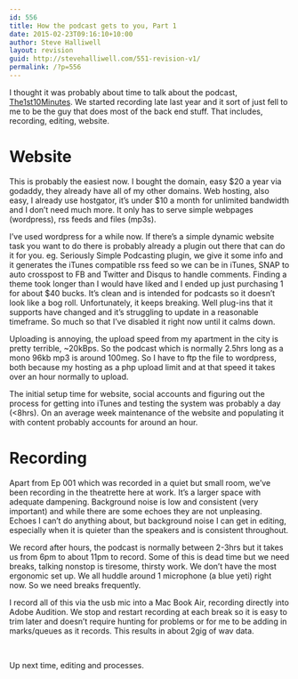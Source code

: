 ```yaml
---
id: 556
title: How the podcast gets to you, Part 1
date: 2015-02-23T09:16:10+10:00
author: Steve Halliwell
layout: revision
guid: http://stevehalliwell.com/551-revision-v1/
permalink: /?p=556
---
```

I thought it was probably about time to talk about the podcast, <a href="http://the1st10minutes.com" target="_blank">The1st10Minutes</a>. We started recording late last year and it sort of just fell to me to be the guy that does most of the back end stuff. That includes, recording, editing, website.

# Website

This is probably the easiest now. I bought the domain, easy $20 a year via godaddy, they already have all of my other domains. Web hosting, also easy, I already use hostgator, it&#8217;s under $10 a month for unlimited bandwidth and I don&#8217;t need much more. It only has to serve simple webpages (wordpress), rss feeds and files (mp3s).

I&#8217;ve used wordpress for a while now. If there&#8217;s a simple dynamic website task you want to do there is probably already a plugin out there that can do it for you. eg. Seriously Simple Podcasting plugin, we give it some info and it generates the iTunes compatible rss feed so we can be in iTunes, SNAP to auto crosspost to FB and Twitter and Disqus to handle comments. Finding a theme took longer than I would have liked and I ended up just purchasing 1 for about $40 bucks. It&#8217;s clean and is intended for podcasts so it doesn&#8217;t look like a bog roll. Unfortunately, it keeps breaking. Well plug-ins that it supports have changed and it&#8217;s struggling to update in a reasonable timeframe. So much so that I&#8217;ve disabled it right now until it calms down.

Uploading is annoying, the upload speed from my apartment in the city is pretty terrible, ~20kBps. So the podcast which is normally 2.5hrs long as a mono 96kb mp3 is around 100meg. So I have to ftp the file to wordpress, both because my hosting as a php upload limit and at that speed it takes over an hour normally to upload.

The initial setup time for website, social accounts and figuring out the process for getting into iTunes and testing the system was probably a day (<8hrs). On an average week maintenance of the website and populating it with content probably accounts for around an hour.

# Recording

Apart from Ep 001 which was recorded in a quiet but small room, we&#8217;ve been recording in the theatrette here at work. It&#8217;s a larger space with adequate dampening. Background noise is low and consistent (very important) and while there are some echoes they are not unpleasing. Echoes I can&#8217;t do anything about, but background noise I can get in editing, especially when it is quieter than the speakers and is consistent throughout.

We record after hours, the podcast is normally between 2-3hrs but it takes us from 6pm to about 11pm to record. Some of this is dead time but we need breaks, talking nonstop is tiresome, thirsty work. We don&#8217;t have the most ergonomic set up. We all huddle around 1 microphone (a blue yeti) right now. So we need breaks frequently.

I record all of this via the usb mic into a Mac Book Air, recording directly into Adobe Audition. We stop and restart recording at each break so it is easy to trim later and doesn&#8217;t require hunting for problems or for me to be adding in marks/queues as it records. This results in about 2gig of wav data.

&nbsp;

Up next time, editing and processes.